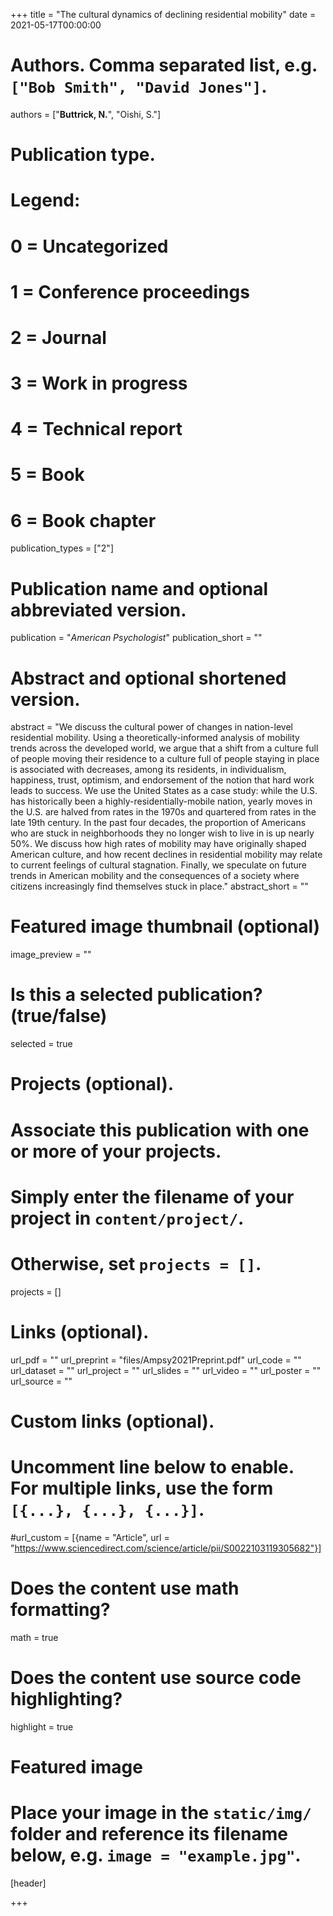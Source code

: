 +++
title = "The cultural dynamics of declining residential mobility"
date = 2021-05-17T00:00:00

# Authors. Comma separated list, e.g. `["Bob Smith", "David Jones"]`.
authors = ["**Buttrick, N.**", "Oishi, S."]

# Publication type.
# Legend:
# 0 = Uncategorized
# 1 = Conference proceedings
# 2 = Journal
# 3 = Work in progress
# 4 = Technical report
# 5 = Book
# 6 = Book chapter
publication_types = ["2"]

# Publication name and optional abbreviated version.
publication = "*American Psychologist*"
publication_short = ""

# Abstract and optional shortened version.
abstract = "We discuss the cultural power of changes in nation-level residential mobility. Using a theoretically-informed analysis of mobility trends across the developed world, we argue that a shift from a culture full of people moving their residence to a culture full of people staying in place is associated with decreases, among its residents, in individualism, happiness, trust, optimism, and endorsement of the notion that hard work leads to success. We use the United States as a case study: while the U.S. has historically been a highly-residentially-mobile nation, yearly moves in the U.S. are halved from rates in the 1970s and quartered from rates in the late 19th century. In the past four decades, the proportion of Americans who are stuck in neighborhoods they no longer wish to live in is up nearly 50%. We discuss how high rates of mobility may have originally shaped American culture, and how recent declines in residential mobility may relate to current feelings of cultural stagnation. Finally, we speculate on future trends in American mobility and the consequences of a society where citizens increasingly find themselves stuck in place."
abstract_short = ""

# Featured image thumbnail (optional)
image_preview = ""

# Is this a selected publication? (true/false)
selected = true

# Projects (optional).
#   Associate this publication with one or more of your projects.
#   Simply enter the filename of your project in `content/project/`.
#   Otherwise, set `projects = []`.
projects = []

# Links (optional).
url_pdf = ""
url_preprint = "files/Ampsy2021Preprint.pdf"
url_code = ""
url_dataset = ""
url_project = ""
url_slides = ""
url_video = ""
url_poster = ""
url_source = ""

# Custom links (optional).
#   Uncomment line below to enable. For multiple links, use the form `[{...}, {...}, {...}]`.
#url_custom = [{name = "Article", url = "https://www.sciencedirect.com/science/article/pii/S0022103119305682"}]

# Does the content use math formatting?
math = true

# Does the content use source code highlighting?
highlight = true

# Featured image
# Place your image in the `static/img/` folder and reference its filename below, e.g. `image = "example.jpg"`.
[header]

+++

